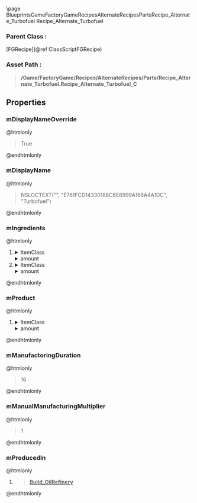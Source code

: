 \page BlueprintsGameFactoryGameRecipesAlternateRecipesPartsRecipe_Alternate_Turbofuel Recipe_Alternate_Turbofuel
### Parent Class :
[FGRecipe](@ref ClassScriptFGRecipe)
### Asset Path :
<b><blockquote>/Game/FactoryGame/Recipes/AlternateRecipes/Parts/Recipe_Alternate_Turbofuel.Recipe_Alternate_Turbofuel_C</blockquote></b>
## Properties

### mDisplayNameOverride
@htmlonly
<blockquote>True</blockquote>
@endhtmlonly

### mDisplayName
@htmlonly
<blockquote>NSLOCTEXT("", "E761FCD14330188C6E8999A166A4A1DC", "Turbofuel")</blockquote>
@endhtmlonly

### mIngredients
@htmlonly
<ol>
<li>
<details>
 <summary>ItemClass</summary>
<b><a href="_blueprints_game_factory_game_resource_parts_fuel_desc__liquid_fuel.html"><blockquote>Desc_LiquidFuel</blockquote></a></b>
</details>
<details>
 <summary>amount</summary>
<blockquote>6000</blockquote>
</details>
</li>
<li>
<details>
 <summary>ItemClass</summary>
<b><a href="_blueprints_game_factory_game_resource_parts_compacted_coal_desc__compacted_coal.html"><blockquote>Desc_CompactedCoal</blockquote></a></b>
</details>
<details>
 <summary>amount</summary>
<blockquote>4</blockquote>
</details>
</li>
</ol>
@endhtmlonly

### mProduct
@htmlonly
<ol>
<li>
<details>
 <summary>ItemClass</summary>
<b><a href="_blueprints_game_factory_game_resource_parts_turbofuel_desc__liquid_turbo_fuel.html"><blockquote>Desc_LiquidTurboFuel</blockquote></a></b>
</details>
<details>
 <summary>amount</summary>
<blockquote>5000</blockquote>
</details>
</li>
</ol>
@endhtmlonly

### mManufactoringDuration
@htmlonly
<blockquote>16</blockquote>
@endhtmlonly

### mManualManufacturingMultiplier
@htmlonly
<blockquote>1</blockquote>
@endhtmlonly

### mProducedIn
@htmlonly
<ol>
<li>
<b><a href="_blueprints_game_factory_game_buildable_factory_oil_refinery_build__oil_refinery.html"><blockquote>Build_OilRefinery</blockquote></a></b>
</li>
</ol>
@endhtmlonly

